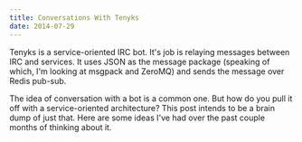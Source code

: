 ```yaml
---
title: Conversations With Tenyks
date: 2014-07-29
---
```


Tenyks is a service-oriented IRC bot. It's job is relaying messages between IRC
and services. It uses JSON as the message package (speaking of which, I'm
looking at msgpack and ZeroMQ) and sends the message over Redis pub-sub.

The idea of conversation with a bot is a common one. But how do you pull it off
with a service-oriented architecture? This post intends to be a brain dump of
just that. Here are some ideas I've had over the past couple months of thinking
about it.
